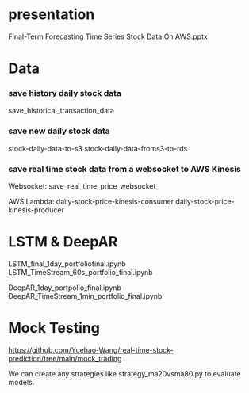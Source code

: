 # presentation
Final-Term Forecasting Time Series Stock Data On AWS.pptx

# Data

### save history daily stock data
save_historical_transaction_data

### save new daily stock data
stock-daily-data-to-s3
stock-daily-data-froms3-to-rds

### save real time stock data from a websocket to AWS Kinesis

Websocket: 
save_real_time_price_websocket

AWS Lambda:
daily-stock-price-kinesis-consumer
daily-stock-price-kinesis-producer


# LSTM & DeepAR
LSTM_final_1day_portfoliofinal.ipynb
LSTM_TimeStream_60s_portfolio_final.ipynb

DeepAR_1day_portpolio_final.ipynb
DeepAR_TimeStream_1min_portfolio_final.ipynb

# Mock Testing
https://github.com/Yuehao-Wang/real-time-stock-prediction/tree/main/mock_trading

We can create any strategies like strategy_ma20vsma80.py to evaluate models.

